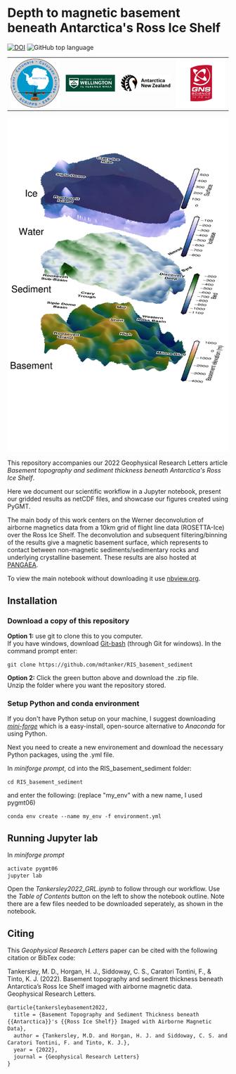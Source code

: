 # Depth to magnetic basement beneath Antarctica's Ross Ice Shelf  

[![DOI](https://zenodo.org/badge/DOI/10.5281/zenodo.6363912.svg)](https://doi.org/10.5281/zenodo.6363912)  ![GitHub top language](https://img.shields.io/github/languages/top/mdtanker/RIS_basement_sediment)  

<!-- <p align="center">
    <img src="https://github.com/mdtanker/RIS_basement_sediment/blob/main/ROSETTA.png" width=20%/>
    <img src="https://github.com/mdtanker/RIS_basement_sediment/blob/main/VUW.png" width=20%/>
    <img src="https://github.com/mdtanker/RIS_basement_sediment/blob/main/ANZ.png" width=20%/>
    <img src="https://github.com/mdtanker/RIS_basement_sediment/blob/main/GNS.png" width=20%/>
</p> -->

|   |   |   |   |
|:--:|---|---|:--:|
| <img width="200" src="https://github.com/mdtanker/RIS_basement_sediment/blob/main/ROSETTA.png"> | <img width="200" src="https://github.com/mdtanker/RIS_basement_sediment/blob/main/VUW.png"> | <img width="200" src="https://github.com/mdtanker/RIS_basement_sediment/blob/main/ANZ.png"> | <img width="200" src="https://github.com/mdtanker/RIS_basement_sediment/blob/main/GNS.png"> |





<p align="center">
    <img src="https://github.com/mdtanker/RIS_basement_sediment/blob/main/Figures/outputs/cover_fig.png" width="600">
</p> 

This repository accompanies our 2022 Geophysical Research Letters article *Basement topography and sediment thickness beneath Antarctica's Ross Ice Shelf*.

Here we document our scientific workflow in a Jupyter notebook, present our gridded results as netCDF files, and showcase our figures created using PyGMT.

The main body of this work centers on the Werner deconvolution of airborne magnetics data from a 10km grid of flight line data (ROSETTA-Ice) over the Ross Ice Shelf. The deconvolution and subsequent filtering/binning of the results give a magnetic basement surface, which represents to contact between non-magnetic sediments/sedimentary rocks and underlying crystalline basement. These results are also hosted at [PANGAEA](https://doi.pangaea.de/10.1594/PANGAEA.941238).

To view the main notebook without downloading it use [nbview.org](https://nbviewer.org/github/mdtanker/RIS_basement_sediment/blob/main/Tankersley2022_GRL.ipynb).

<!---[Basement Depths for Ross Ice Shelf](https://github.com/[username]/[reponame]/blob/[branch]/image.jpg?raw=true)--->

## Installation

### Download a copy of this repository
**Option 1:** use git to clone this to you computer.  
If you have windows, download [Git-bash](https://gitforwindows.org/) (through Git for windows). In the command prompt enter:

    git clone https://github.com/mdtanker/RIS_basement_sediment
  
**Option 2:** Click the green button above and download the .zip file.    
Unzip the folder where you want the repository stored.

### Setup Python and conda environment
If you don't have Python setup on your machine, I suggest downloading [*mini-forge*](https://github.com/conda-forge/miniforge) which is a easy-install, open-source alternative to *Anaconda* for using Python.

Next you need to create a new environement and download the necessary Python packages, using the .yml file.   

In *miniforge prompt*, cd into the RIS_basement_sediment folder:  

    cd RIS_basement_sediment
    
and enter the following: (replace "my_env" with a new name, I used pygmt06)

    conda env create --name my_env -f environment.yml
  
## Running Jupyter lab
In *miniforge prompt* 

    activate pygmt06
    jupyter lab
    
Open the *Tankersley2022_GRL.ipynb* to follow through our workflow. Use the *Table of Contents* button on the left to show the notebook outline. Note there are a few files needed to be downloaded seperately, as shown in the notebook.

## Citing
This *Geophysical Research Letters* paper can be cited with the following citation or BibTex code:

Tankersley, M. D., Horgan, H. J., Siddoway, C. S., Caratori Tontini, F., & Tinto, K. J. (2022). Basement topography and sediment thickness beneath Antarctica’s Ross Ice Shelf imaged with airborne magnetic data. Geophysical Research Letters.

    @article{tankersleybasement2022,
      title = {Basement Topography and Sediment Thickness beneath {{Antarctica}}'s {{Ross Ice Shelf}} Imaged with Airborne Magnetic Data},
      author = {Tankersley, M.D. and Horgan, H. J. and Siddoway, C. S. and Caratori Tontini, F. and Tinto, K. J.},
      year = {2022},
      journal = {Geophysical Research Letters}
    }
